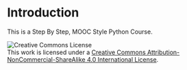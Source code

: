# Introduction

This is a Step By Step, MOOC Style Python Course.

![Creative Commons License](https://i.creativecommons.org/l/by-nc-sa/4.0/88x31.png)<br />This work is licensed under a <a target="_blank" rel="license" href="http://creativecommons.org/licenses/by-nc-sa/4.0/">Creative Commons Attribution-NonCommercial-ShareAlike 4.0 International License</a>.
